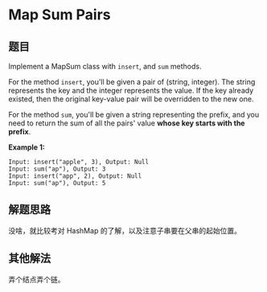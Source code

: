 # Map Sum Pairs

## 题目

Implement a MapSum class with `insert`, and `sum` methods.

For the method `insert`, you'll be given a pair of (string, integer). The string represents the key and the integer represents the value. If the key already existed, then the original key-value pair will be overridden to the new one.

For the method `sum`, you'll be given a string representing the prefix, and you need to return the sum of all the pairs' value **whose key starts with the prefix**.

**Example 1:**

```
Input: insert("apple", 3), Output: Null
Input: sum("ap"), Output: 3
Input: insert("app", 2), Output: Null
Input: sum("ap"), Output: 5
```

## 解题思路

没啥，就比较考对 HashMap 的了解，以及注意子串要在父串的起始位置。

## 其他解法

弄个结点弄个链。